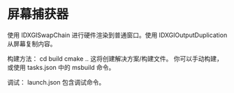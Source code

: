 ﻿# 屏幕捕获器
使用 IDXGISwapChain 进行硬件渲染到普通窗口。使用 IDXGIOutputDuplication 从屏幕复制内容。

构建方法：
cd build
cmake ..
这将创建解决方案/构建文件。
你可以手动构建，或使用 tasks.json 中的 msbuild 命令。

调试：
launch.json 包含调试命令。

